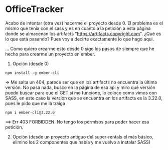 # OfficeTracker

Acabo de intentar (otra vez) hacerme el proyecto desde 0. El problema es el mismo que tenía con el sass y es en cuanto a la petición a esta página donde se almacenan los artifacts "https://artifacts.copyright.com". 
¿Qué es lo que está pasando? Pues voy a decirte exactamente lo que hago aqui.

... Como quiero crearme esto desde 0 sigo los pasos de siempre que he hecho para crearme un proyecto en ember.

1. Opción (desde 0)

``npm install -g ember-cli``

=> Me salta un 404, parece ser que en los artifacts no encuentra la última versión. No pasa nada, busco en la página de esa api y miro qué versión puedo buscar para que el GET si me funcione, lo coloco como vimos con SASS, en este caso la versión que se encuentra en los artifacts es la 3.22.0, pues le pido que me la traiga 

``npm i ember-cli@3.22.0 ``

==> Err 403 FORBIDDEN. No tengo los permisos para poder hacer esa petición.


2. Opción (desde un proyecto antiguo del super-rentals el más básico, elimino los 2 componentes que había y me vuelvo a instalar SASS) 


